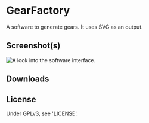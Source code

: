 # GearFactory
A software to generate gears. It uses SVG as an output.

## Screenshot(s)

![A look into the software interface.](GearFactory/master/gearFactorySnap.PNG)

## Downloads

## License
Under GPLv3, see 'LICENSE'.
